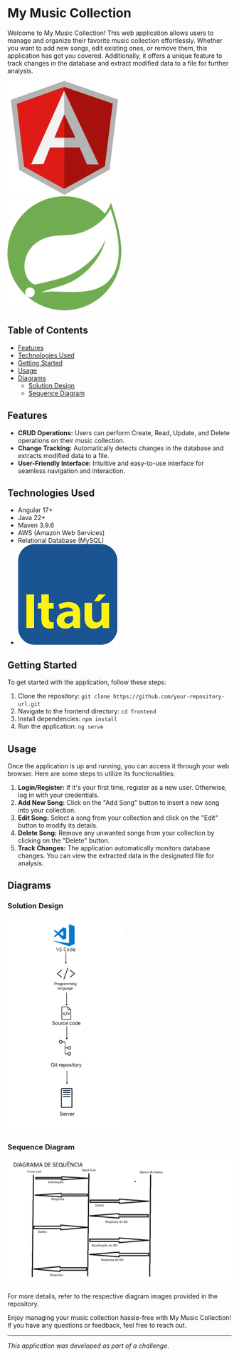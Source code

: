 # My Music Collection

Welcome to My Music Collection! This web application allows users to manage and organize their favorite music collection effortlessly. Whether you want to add new songs, edit existing ones, or remove them, this application has got you covered. Additionally, it offers a unique feature to track changes in the database and extract modified data to a file for further analysis.

![Angular Logo](./assets/angular.webp) ![Spring Boot Logo](./assets/spring.png)

## Table of Contents
- [Features](#features)
- [Technologies Used](#technologies-used)
- [Getting Started](#getting-started)
- [Usage](#usage)
- [Diagrams](#diagrams)
  - [Solution Design](#solution-design)
  - [Sequence Diagram](#sequence-diagram)

## Features
- **CRUD Operations:** Users can perform Create, Read, Update, and Delete operations on their music collection.
- **Change Tracking:** Automatically detects changes in the database and extracts modified data to a file.
- **User-Friendly Interface:** Intuitive and easy-to-use interface for seamless navigation and interaction.

## Technologies Used
- Angular 17+
- Java 22+
- Maven 3.9.6
- AWS (Amazon Web Services)
- Relational Database (MySQL)
- ![Itaú Logo](./assets/itau.png)

## Getting Started
To get started with the application, follow these steps:

1. Clone the repository: `git clone https://github.com/your-repository-url.git`
2. Navigate to the frontend directory: `cd frontend`
3. Install dependencies: `npm install`
4. Run the application: `ng serve`

## Usage
Once the application is up and running, you can access it through your web browser. Here are some steps to utilize its functionalities:

1. **Login/Register:** If it's your first time, register as a new user. Otherwise, log in with your credentials.
2. **Add New Song:** Click on the "Add Song" button to insert a new song into your collection.
3. **Edit Song:** Select a song from your collection and click on the "Edit" button to modify its details.
4. **Delete Song:** Remove any unwanted songs from your collection by clicking on the "Delete" button.
5. **Track Changes:** The application automatically monitors database changes. You can view the extracted data in the designated file for analysis.

## Diagrams

### Solution Design
![Solution Design](./assets/aws.png)

### Sequence Diagram 
![Sequence Diagram](./assets/DiagramaDeSequencia.png)

For more details, refer to the respective diagram images provided in the repository.

Enjoy managing your music collection hassle-free with My Music Collection! If you have any questions or feedback, feel free to reach out.

---
*This application was developed as part of a challenge.*
